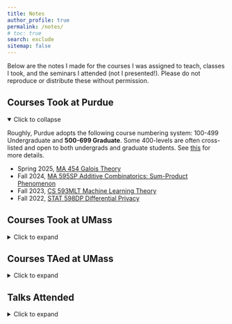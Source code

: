 ```yaml
---
title: Notes
author_profile: true
permalink: /notes/
# toc: true
search: exclude
sitemap: false
---
```



Below are the notes I made for the courses I was assigned to teach, classes I took, and the seminars I attended (not I presented!). Please do not reproduce or distribute these without permission.




## Courses Took at Purdue
<details open>
<summary></summary>
<p></p>
<p>Roughly, Purdue adopts the following course numbering system: 100-499 Undergraduate and <b>500-699 Graduate</b>. Some 400-levels are often cross-listed and open to both undergrads and graduate students. See <a href="https://www.purdue.edu/registrar/documents/currentStudents/students/preBannerTranscriptKey.pdf">this</a> for more details.</p>

<ul>

<li>Spring 2025, <a href="https://drive.google.com/file/d/1YxuXcQalpJcAQJt7y6is1SSpB8MJ9Csy/view?usp=sharing">MA 454 Galois Theory</a>
	
</li>

<li>Fall 2024, <a href="https://drive.google.com/file/d/1GYO9-ZZowy_iI5M-YyyhFuD2dg9bMLNS/view?usp=sharing">MA 595SP Additive Combinatorics: Sum-Product Phenomenon</a>
</li>

<li>Fall 2023, <a href="https://drive.google.com/file/d/1MRDJ8MaT6X19yFlRMX_zXaHr7oUyeiH9/view?usp=sharing">CS 593MLT Machine Learning Theory</a>
</li>

<li>Fall 2022, <a href="https://drive.google.com/file/d/12Vjjmb4PkbQjROhwtfUV-9OefPRgz6eo/view?usp=share_link">STAT 598DP Differential Privacy</a>
</li>

</ul>

</details>
	


## Courses Took at UMass
<details>
		<summary></summary>

<p></p>
<p>
Roughly, UMass Amherst adopts the following course numbering system: 300-599 Undergraduate, <b>500-699 Master's</b>, and <b>600-899 Doctoral</b>. See <a href="https://www.umass.edu/senate/course-proposal-info">this</a> for more details.
</p>

<ul>

<li>Fall 2020, <a href="https://drive.google.com/file/d/15dhUvPdnvcEJ_jKidc7m1kh8gyXe20s7/view?usp=sharing">MATH 731 Partial Differential Equations</a></li>

<li>Fall 2020, <a href="https://drive.google.com/file/d/1gpmkZ9NzcZA5MtlsnCKrULIIYPXeHwxI/view?usp=sharing">MATH 697B Riemann Surfaces (Draft)</a></li>

<li>Fall 2020, <a href="https://drive.google.com/file/d/1Tih1yZ9tFDyCFJxoyYe2bejTXbQzBuqJ/view?usp=sharing">CS 796 Independent Study: Complexity Theory</a></li>

<li>Spring 2020, <a href="https://drive.google.com/open?id=1F2Z_13OA36IHdf9Yw7UwOWnezptmHbN3">MATH 797DS Infinite Dimensional Integrable System (Draft)</a></li>

<li>Spring 2020, <a href="https://drive.google.com/open?id=10tkiO7u4TOf0Bihj2RZWVBnSl5N4l5WU">MATH 725 Functional Analysis</a></li>

<li>Spring 2020, <a href="https://drive.google.com/open?id=1VzT0Y2UqQVLd6UlJzMhSWXNooXAmDZNm">CS 690J Advanced Cryptography</a></li>

<li>Fall 2019, <a href="https://drive.google.com/open?id=1_byr727IPVjI0A8EUIjhWfgtSrG2ub1E">MATH 611 Abstract Algebra I</a></li>

<li>Spring 2017, <a href="https://drive.google.com/open?id=1IjVn1H4pVxuKUGNgjZ6TRT2dxyS-z0Jl">MATH 563H Differential Geometry</a></li>

</ul>
</details>

## Courses TAed at UMass
<details>
	<summary></summary>
<p></p>

<ul>

<li>Spring 2021, <a href="https://drive.google.com/file/d/19mo8aIlcgKCk8apulDjb9nG9XjZWvyoy/view?usp=sharing">MATH 523H Undergraduate Real Analysis</a>: Problems selected by Professor <a href="https://www.math.umass.edu/directory/faculty/franz-pedit">Franz Pedit</a> and solutions created/gathered and typed by myself.
</li>

<li><a href="https://drive.google.com/open?id=1MRi9y5U_S1zxE9bras8s1L7Ml9Von02N">Fall 2019, MATH 300 Fundamental Concepts of Mathematics</a>: Materials and problems were selected and created jointly with Professor <a href="https://ricerca.mat.uniroma3.it/users/lschaffler/">Luca Schaffler</a> and <a href="https://www.math.columbia.edu/~plei/index.html">Patrick Lei</a>. (<a href="https://drive.google.com/open?id=1EGCkVuPYk9FzxrCJzTzTBwbOexJaygI2">partial solutions</a>) 
(<a href="/Downloads/M300_grade.html">grade analytics</a>)
</li>

<li><a href="https://drive.google.com/file/d/1NBkeN5T1ts7zAJt0A2E7UsKM6R6ORE-b/view?usp=sharing">Spring 2019, MATH 300 Fundamental Concepts of Mathematics</a></li>

<li>Spring 2018, <a href="https://drive.google.com/file/d/1kPq84MlS1eCzRC-WBtKCgWoWHFrlzqps/view?usp=sharing">MATH 421 Undergraduate Complex Analysis</a>: Created jointly with Professor <a href="https://www.umass.edu/mathematics-statistics/about/directory/william-meeks">William Meeks</a> (typed, selected materials, wrote homework problems, etc.).</li>

</ul>
</details>

<!--
###### Courses Audited at UMass

<details>
		<summary><font size="4">Coming soon!</font></summary>
<font size = "4"> 
<ul>

</ul>
</font>
</details>
-->

## Talks Attended 

<details>
	<summary></summary>
	<p></p>
	<p>Again, these are the talks I attended, not I presented! Also, please note that these notes are not the transcribed copy of the talks. These were all reproduced after the talks, using my own understandings.
	</p> 

<ul>
 
<li><a href="https://drive.google.com/open?id=1rr596S8bVaCe2kTfFr-itRFPyEDIIgby">Morse Inequalities for the Area functional</a> by <a href="https://web.math.princeton.edu/~rcabral/">Rafael Montezuma</a> from Princeton/UMass Amherst at <a href="https://www.math.umass.edu/seminars/geometry-and-geometric-analysis-seminar">Geometry and Geometric Analysis Seminar</a> at UMass Amherst on Feb 5th, 12th, 20th, and Mar 11th, 2020.
</li>


<li><a href="https://drive.google.com/open?id=1G1_7gSlUzcnvNq_t1KiNnP8QQUTryeX_">Computing Higher Symplectic Capacities</a> by <a href="http://math.columbia.edu/~kyler/">Kyler Siegel</a> from Columbia at <a href="https://www.math.umass.edu/seminars/geometry-and-topology-seminar">Geometry and Topology Seminar</a> at UMass Amherst in Feb 19th, 2020.
</li>

<li><a href="https://drive.google.com/open?id=1c_dd1yJWKzdi560e7_5BwIG1uoxHMKOu">The Multiplicative Hitchin System</a> by <a href="https://people.math.umass.edu/~celliott/">Chris Elliott</a> from UMass Amherst at the <a href="https://www.math.umass.edu/seminars/geometry-and-topology-seminar">UMass Geometry and Topology Seminar</a> at UMass Amherst in Feb 7th, 2020.
</li>


<li><a href="https://drive.google.com/open?id=1Vv3vxqLlKpIdfB50DmzyjPyuTJ8ewHQF">A Pascal's Theorem for Rational Normed Curves</a> by <a href="https://ricerca.mat.uniroma3.it/users/lschaffler/">Luca Schaffler</a> from UMass Amherst at the <a href="https://www.math.umass.edu/seminars/valley-geometry-seminar">Valley Geometry Seminar</a> at UMass Amherst in Jan 31st, 2020.
</li>

</ul>
</details>


<!--
  CSS snippet that switchs the summary text of an expandable section depending on its state. Essentially, this script makes a <details> element whose <summary> text toggles between "Click to expand" and "Click to collapse" as it expands and collapses.
  
  sources: 
  https://stackoverflow.com/questions/56758098/how-to-position-detail-marker-to-come-after-summary
	https://stackoverflow.com/questions/49924024/how-to-properly-position-the-arrow-in-details-css
  -->

<!-- // Testing to make sure it works
<details>
  <summary></summary>
  <p>Hidden content goes here.</p>
</details>
-->

<style>
summary::after {
  content: " Click to expand";
}
details[open] summary:after {
  content: " Click to collapse";
}
</style>
